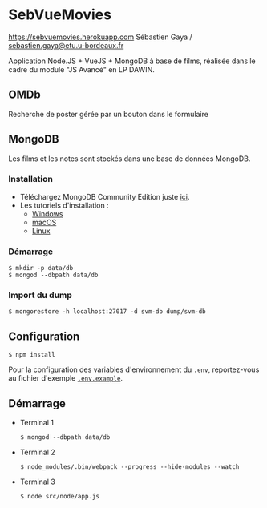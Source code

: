 # SebVueMovies

https://sebvuemovies.herokuapp.com
Sébastien Gaya / sebastien.gaya@etu.u-bordeaux.fr

Application Node.JS + VueJS + MongoDB à base de films, réalisée dans le cadre du module "JS Avancé" en LP DAWIN.

## OMDb

Recherche de poster gérée par un bouton dans le formulaire

## MongoDB

Les films et les notes sont stockés dans une base de données MongoDB.

### Installation

- Téléchargez MongoDB Community Edition juste [ici](https://www.mongodb.com/download-center/community).
- Les tutoriels d'installation :
  - [Windows](https://docs.mongodb.com/manual/tutorial/install-mongodb-on-windows/)
  - [macOS](https://docs.mongodb.com/manual/tutorial/install-mongodb-on-os-x/)
  - [Linux](https://docs.mongodb.com/manual/administration/install-on-linux/)

### Démarrage

    $ mkdir -p data/db
    $ mongod --dbpath data/db

### Import du dump

    $ mongorestore -h localhost:27017 -d svm-db dump/svm-db

## Configuration

    $ npm install

Pour la configuration des variables d'environnement du `.env`, reportez-vous au fichier d'exemple [`.env.example`](https://github.com/SebouChu/SebVueMovies/blob/master/.env.example).

## Démarrage

- Terminal 1
  ```
  $ mongod --dbpath data/db
  ```

- Terminal 2
  ```
  $ node_modules/.bin/webpack --progress --hide-modules --watch
  ```

- Terminal 3
  ```
  $ node src/node/app.js
  ```